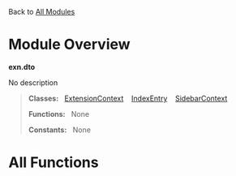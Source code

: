 Back to [All Modules](https://pyrustic.github.com/blob/master/docs/modules/README.md#readme)

# Module Overview

**exn.dto**
 
No description

> **Classes:** &nbsp; [ExtensionContext](https://pyrustic.github.com/blob/master/docs/modules/content/exn.dto/content/classes/ExtensionContext.md#class-extensioncontext) &nbsp;&nbsp; [IndexEntry](https://pyrustic.github.com/blob/master/docs/modules/content/exn.dto/content/classes/IndexEntry.md#class-indexentry) &nbsp;&nbsp; [SidebarContext](https://pyrustic.github.com/blob/master/docs/modules/content/exn.dto/content/classes/SidebarContext.md#class-sidebarcontext)
>
> **Functions:** &nbsp; None
>
> **Constants:** &nbsp; None

# All Functions



